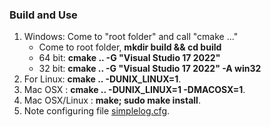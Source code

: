 ### Build and Use
1. Windows: Come to "root folder" and call "cmake ..."
	- Come to root folder, **mkdir build && cd build**
	- 64 bit: **cmake .. -G "Visual Studio 17 2022"**
	- 32 bit: **cmake .. -G "Visual Studio 17 2022" -A win32**
2. For Linux: **cmake .. -DUNIX_LINUX=1**.
3. Mac OSX : **cmake .. -DUNIX_LINUX=1 -DMACOSX=1**.
4. Mac OSX/Linux : **make; sudo make install**.
5. Note configuring file [simplelog.cfg](https://github.com/thuanalg/libserialmodule/blob/main/src/simplelog.cfg).
